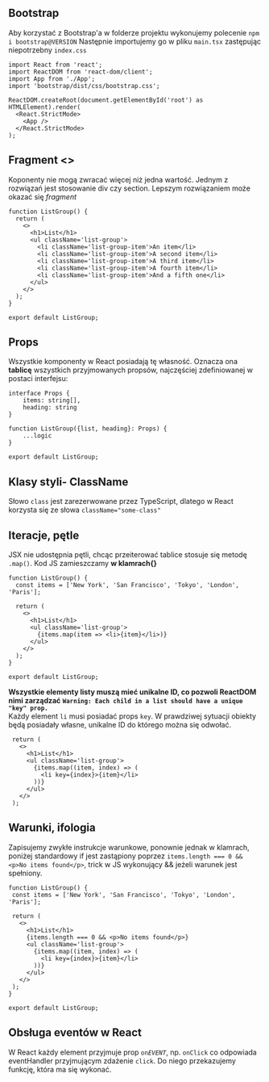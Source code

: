 ## Bootstrap

Aby korzystać z Bootstrap'a w folderze projektu wykonujemy polecenie `npm i bootstrap@VERSION`
Następnie importujemy go w pliku `main.tsx` zastępując niepotrzebny `index.css`

```
import React from 'react';
import ReactDOM from 'react-dom/client';
import App from './App';
import 'bootstrap/dist/css/bootstrap.css';

ReactDOM.createRoot(document.getElementById('root') as HTMLElement).render(
  <React.StrictMode>
    <App />
  </React.StrictMode>
);
```

## Fragment <>

Koponenty nie mogą zwracać więcej niż jedna wartość. Jednym z rozwiązań jest stosowanie div czy section. Lepszym rozwiązaniem może okazać się _fragment_

```
function ListGroup() {
  return (
    <>
      <h1>List</h1>
      <ul className='list-group'>
        <li className='list-group-item'>An item</li>
        <li className='list-group-item'>A second item</li>
        <li className='list-group-item'>A third item</li>
        <li className='list-group-item'>A fourth item</li>
        <li className='list-group-item'>And a fifth one</li>
      </ul>
    </>
  );
}

export default ListGroup;
```

## Props

Wszystkie komponenty w React posiadają tę własność. Oznacza ona **tablicę** wszystkich przyjmowanych propsów, najczęściej zdefiniowanej w postaci interfejsu:

```
interface Props {
    items: string[],
    heading: string
}

function ListGroup({list, heading}: Props) {
    ...logic
}

export default ListGroup;
```

## Klasy styli- ClassName

Słowo `class` jest zarezerwowane przez TypeScript, dlatego w React korzysta się ze słowa `className="some-class"`

## Iteracje, pętle

JSX nie udostępnia pętli, chcąc przeiterować tablice stosuje się metodę `.map()`. Kod JS zamieszczamy **w klamrach{}**

```
function ListGroup() {
  const items = ['New York', 'San Francisco', 'Tokyo', 'London', 'Paris'];

  return (
    <>
      <h1>List</h1>
      <ul className='list-group'>
        {items.map(item => <li>{item}</li>)}
      </ul>
    </>
  );
}

export default ListGroup;
```

**Wszystkie elementy listy muszą mieć unikalne ID, co pozwoli ReactDOM nimi zarządzać**
__`Warning: Each child in a list should have a unique "key" prop.`__  
 Każdy element `li` musi posiadać props `key`. W prawdziwej sytuacji obiekty będą posiadały własne, unikalne ID do którego można się odwołać.

```
 return (
   <>
     <h1>List</h1>
     <ul className='list-group'>
       {items.map((item, index) => (
         <li key={index}>{item}</li>
       ))}
     </ul>
   </>
 );
```

## Warunki, ifologia

Zapisujemy zwykłe instrukcje warunkowe, ponownie jednak w klamrach, poniżej standardowy if jest zastąpiony poprzez `items.length === 0 && <p>No items found</p>`, trick w JS wykonujący && jeżeli warunek jest spełniony.

```
function ListGroup() {
 const items = ['New York', 'San Francisco', 'Tokyo', 'London', 'Paris'];

 return (
   <>
     <h1>List</h1>
     {items.length === 0 && <p>No items found</p>}
     <ul className='list-group'>
       {items.map((item, index) => (
         <li key={index}>{item}</li>
       ))}
     </ul>
   </>
 );
}

export default ListGroup;
```

## Obsługa eventów w React

W React każdy element przyjmuje prop `on`_`EVENT`_, np. `onClick` co odpowiada eventHandler przyjmującym zdażenie `click`. Do niego przekazujemy funkcję, która ma się wykonać.
